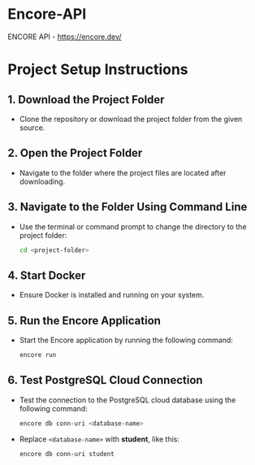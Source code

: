 # Encore-API
ENCORE API - https://encore.dev/

# Project Setup Instructions

## 1. Download the Project Folder
- Clone the repository or download the project folder from the given source.

## 2. Open the Project Folder
- Navigate to the folder where the project files are located after downloading.

## 3. Navigate to the Folder Using Command Line
- Use the terminal or command prompt to change the directory to the project folder:
    ```bash
    cd <project-folder>
    ```

## 4. Start Docker
- Ensure Docker is installed and running on your system.

## 5. Run the Encore Application
- Start the Encore application by running the following command:
    ```bash
    encore run
    ```

## 6. Test PostgreSQL Cloud Connection
- Test the connection to the PostgreSQL cloud database using the following command:
    ```bash
    encore db conn-uri <database-name>
    ```
- Replace `<database-name>` with **student**, like this:
    ```bash
    encore db conn-uri student
    ```

